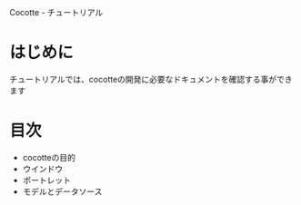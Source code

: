 Cocotte - チュートリアル


# はじめに

  チュートリアルでは、cocotteの開発に必要なドキュメントを確認する事ができます

# 目次

 + cocotteの目的
 + ウインドウ
 + ポートレット
 + モデルとデータソース




